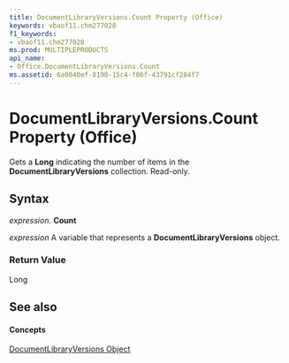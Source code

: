 ```yaml
---
title: DocumentLibraryVersions.Count Property (Office)
keywords: vbaof11.chm277028
f1_keywords:
- vbaof11.chm277028
ms.prod: MULTIPLEPRODUCTS
api_name:
- Office.DocumentLibraryVersions.Count
ms.assetid: 6a0040ef-8198-15c4-f06f-43791cf284f7
---
```



# DocumentLibraryVersions.Count Property (Office)

Gets a  **Long** indicating the number of items in the **DocumentLibraryVersions** collection. Read-only.


## Syntax

 _expression_. **Count**

 _expression_ A variable that represents a **DocumentLibraryVersions** object.


### Return Value

Long


## See also


#### Concepts


[DocumentLibraryVersions Object](documentlibraryversions-object-office.md)


